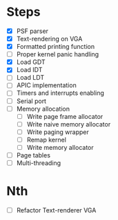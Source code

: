 # Steps

- [x] PSF parser
- [x] Text-rendering on VGA
- [x] Formatted printing function
- [ ] Proper kernel panic handling
- [x] Load GDT
- [x] Load IDT
- [ ] Load LDT
- [ ] APIC implementation
- [ ] Timers and interrupts enabling
- [ ] Serial port
- [ ] Memory allocation
  - [ ] Write page frame allocator
  - [ ] Write naive memory allocator
  - [ ] Write paging wrapper
  - [ ] Remap kernel
  - [ ] Write memory allocator
- [ ] Page tables
- [ ] Multi-threading

# Nth

- [ ] Refactor Text-renderer VGA
